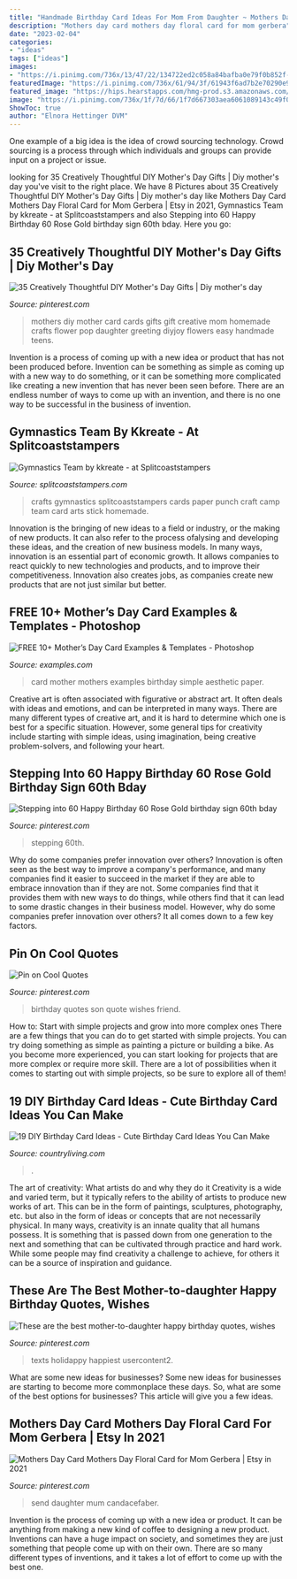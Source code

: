 ```yaml
---
title: "Handmade Birthday Card Ideas For Mom From Daughter ~ Mothers Day Card Mothers Day Floral Card For Mom Gerbera"
description: "Mothers day card mothers day floral card for mom gerbera"
date: "2023-02-04"
categories:
- "ideas"
tags: ["ideas"]
images:
- "https://i.pinimg.com/736x/13/47/22/134722ed2c058a84bafba0e79f0b852f--diy-mothers-day-gifts-from-daughter-crafts-mothers-day-card-ideas-for-teens.jpg"
featuredImage: "https://i.pinimg.com/736x/61/94/3f/61943f6ad7b2e70290e958c8a024a1ae--birthday-cards-for-mother-mothers-day-cards.jpg"
featured_image: "https://hips.hearstapps.com/hmg-prod.s3.amazonaws.com/images/diy-bday-card-cake-pop-up-1568862751.jpg?crop=1xw:1xh;center,top&amp;resize=480:*"
image: "https://i.pinimg.com/736x/1f/7d/66/1f7d667303aea6061089143c49f0e3d4--birthday-wishes-for-son-birthday-quote-for-friend.jpg"
ShowToc: true
author: "Elnora Hettinger DVM"
---
```



One example of a big idea is the idea of crowd sourcing technology. Crowd sourcing is a process through which individuals and groups can provide input on a project or issue.

	

		
looking for 35 Creatively Thoughtful DIY Mother&#039;s Day Gifts | Diy mother&#039;s day you've visit to the right place. We have 8 Pictures about 35 Creatively Thoughtful DIY Mother&#039;s Day Gifts | Diy mother&#039;s day like Mothers Day Card Mothers Day Floral Card for Mom Gerbera | Etsy in 2021, Gymnastics Team by kkreate - at Splitcoaststampers and also Stepping into 60 Happy Birthday 60 Rose Gold birthday sign 60th bday. Here you go:
		
    
## 35 Creatively Thoughtful DIY Mother&#039;s Day Gifts | Diy Mother&#039;s Day

<img loading=lazy src="https://i.pinimg.com/736x/13/47/22/134722ed2c058a84bafba0e79f0b852f--diy-mothers-day-gifts-from-daughter-crafts-mothers-day-card-ideas-for-teens.jpg" onerror="this.onerror=null;this.src='https://tse4.mm.bing.net/th?id=OIP.qZ7zTVzB-j1yOMZWtsx_kQHaPZ&amp;pid=15.1';" alt="35 Creatively Thoughtful DIY Mother&#039;s Day Gifts | Diy mother&#039;s day">

_Source: pinterest.com_

>mothers diy mother card cards gifts gift creative mom homemade crafts flower pop daughter greeting diyjoy flowers easy handmade teens. 

	

Invention is a process of coming up with a new idea or product that has not been produced before. Invention can be something as simple as coming up with a new way to do something, or it can be something more complicated like creating a new invention that has never been seen before. There are an endless number of ways to come up with an invention, and there is no one way to be successful in the business of invention.

    
## Gymnastics Team By Kkreate - At Splitcoaststampers

<img loading=lazy src="http://images.splitcoaststampers.com/data/gallery/500/2008/04/23/Gymnastics_Team_by_kkreate.jpg" onerror="this.onerror=null;this.src='https://tse4.mm.bing.net/th?id=OIP.Ei9qUnZFL7oG9dFV14jKWAHaE7&amp;pid=15.1';" alt="Gymnastics Team by kkreate - at Splitcoaststampers">

_Source: splitcoaststampers.com_

>crafts gymnastics splitcoaststampers cards paper punch craft camp team card arts stick homemade. 

	

Innovation is the bringing of new ideas to a field or industry, or the making of new products. It can also refer to the process ofalysing and developing these ideas, and the creation of new business models. In many ways, innovation is an essential part of economic growth. It allows companies to react quickly to new technologies and products, and to improve their competitiveness. Innovation also creates jobs, as companies create new products that are not just similar but better.

    
## FREE 10+ Mother’s Day Card Examples &amp; Templates - Photoshop

<img loading=lazy src="https://images.examples.com/wp-content/uploads/2019/05/Simple-Mothers-Day-Card.jpg" onerror="this.onerror=null;this.src='https://tse3.mm.bing.net/th?id=OIP.ngPrMbMgE53yiBGsvjAAQwHaKd&amp;pid=15.1';" alt="FREE 10+ Mother’s Day Card Examples &amp; Templates - Photoshop">

_Source: examples.com_

>card mother mothers examples birthday simple aesthetic paper. 

	

Creative art is often associated with figurative or abstract art. It often deals with ideas and emotions, and can be interpreted in many ways. There are many different types of creative art, and it is hard to determine which one is best for a specific situation. However, some general tips for creativity include starting with simple ideas, using imagination, being creative problem-solvers, and following your heart.

    
## Stepping Into 60 Happy Birthday 60 Rose Gold Birthday Sign 60th Bday

<img loading=lazy src="https://i.pinimg.com/736x/f1/fc/fa/f1fcfa830cb67df3ca856311e48c7983.jpg" onerror="this.onerror=null;this.src='https://tse4.mm.bing.net/th?id=OIP.XdfTJDo4ly6pY2FJjrLhcgHaJ3&amp;pid=15.1';" alt="Stepping into 60 Happy Birthday 60 Rose Gold birthday sign 60th bday">

_Source: pinterest.com_

>stepping 60th. 

	

Why do some companies prefer innovation over others?
Innovation is often seen as the best way to improve a company's performance, and many companies find it easier to succeed in the market if they are able to embrace innovation than if they are not. Some companies find that it provides them with new ways to do things, while others find that it can lead to some drastic changes in their business model. However, why do some companies prefer innovation over others? It all comes down to a few key factors.

    
## Pin On Cool Quotes

<img loading=lazy src="https://i.pinimg.com/736x/1f/7d/66/1f7d667303aea6061089143c49f0e3d4--birthday-wishes-for-son-birthday-quote-for-friend.jpg" onerror="this.onerror=null;this.src='https://tse4.mm.bing.net/th?id=OIP.207jggJ6rdhS0WHTeCJs9QHaEo&amp;pid=15.1';" alt="Pin on Cool Quotes">

_Source: pinterest.com_

>birthday quotes son quote wishes friend. 

	

How to: Start with simple projects and grow into more complex ones
There are a few things that you can do to get started with simple projects. You can try doing something as simple as painting a picture or building a bike. As you become more experienced, you can start looking for projects that are more complex or require more skill. There are a lot of possibilities when it comes to starting out with simple projects, so be sure to explore all of them!

    
## 19 DIY Birthday Card Ideas - Cute Birthday Card Ideas You Can Make

<img loading=lazy src="https://hips.hearstapps.com/hmg-prod.s3.amazonaws.com/images/diy-bday-card-cake-pop-up-1568862751.jpg?crop=1xw:1xh;center,top&amp;resize=480:*" onerror="this.onerror=null;this.src='https://tse4.mm.bing.net/th?id=OIP.yYNo_ER522NdVdzcAJ4zYAHaMi&amp;pid=15.1';" alt="19 DIY Birthday Card Ideas - Cute Birthday Card Ideas You Can Make">

_Source: countryliving.com_

>. 

	

The art of creativity: What artists do and why they do it
Creativity is a wide and varied term, but it typically refers to the ability of artists to produce new works of art. This can be in the form of paintings, sculptures, photography, etc. but also in the form of ideas or concepts that are not necessarily physical. In many ways, creativity is an innate quality that all humans possess. It is something that is passed down from one generation to the next and something that can be cultivated through practice and hard work. While some people may find creativity a challenge to achieve, for others it can be a source of inspiration and guidance.

    
## These Are The Best Mother-to-daughter Happy Birthday Quotes, Wishes

<img loading=lazy src="https://i.pinimg.com/736x/8a/6b/02/8a6b0295d43be9ee862030aa5f853d97.jpg" onerror="this.onerror=null;this.src='https://tse1.mm.bing.net/th?id=OIP.jpnPkcZutmLWQ2z6Y-dHlwHaHa&amp;pid=15.1';" alt="These are the best mother-to-daughter happy birthday quotes, wishes">

_Source: pinterest.com_

>texts holidappy happiest usercontent2. 

	

What are some new ideas for businesses?
Some new ideas for businesses are starting to become more commonplace these days.  So, what are some of the best options for businesses? This article will give you a few ideas.

    
## Mothers Day Card Mothers Day Floral Card For Mom Gerbera | Etsy In 2021

<img loading=lazy src="https://i.pinimg.com/736x/61/94/3f/61943f6ad7b2e70290e958c8a024a1ae--birthday-cards-for-mother-mothers-day-cards.jpg" onerror="this.onerror=null;this.src='https://tse4.mm.bing.net/th?id=OIP.A0poOxIhWVgYlO97co6vZgHaJ4&amp;pid=15.1';" alt="Mothers Day Card Mothers Day Floral Card for Mom Gerbera | Etsy in 2021">

_Source: pinterest.com_

>send daughter mum candacefaber. 

	

Invention is the process of coming up with a new idea or product. It can be anything from making a new kind of coffee to designing a new product. Inventions can have a huge impact on society, and sometimes they are just something that people come up with on their own. There are so many different types of inventions, and it takes a lot of effort to come up with the best one.

